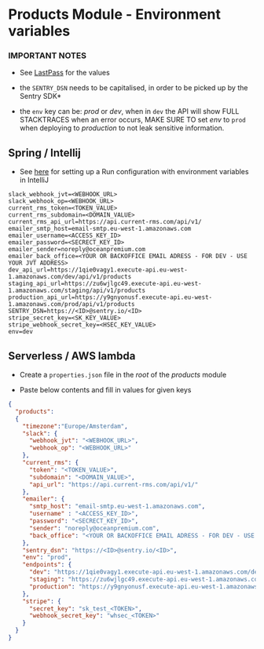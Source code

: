 # Products Module - Environment variables

### IMPORTANT NOTES 

- See [LastPass](https://lastpass.com) for the values

- the `SENTRY_DSN` needs to be capitalised, in order to be picked up by the Sentry SDK*

- the `env` key can be: _prod_ or _dev_, when in `dev` the API will show FULL STACKTRACES when an error occurs, MAKE SURE TO set _env_ to `prod` when deploying to _production_ to not leak sensitive information.


## Spring / Intellij

- See [here](Run%20config%20setup) for setting up a Run configuration with environment variables in IntelliJ

```
slack_webhook_jvt=<WEBHOOK_URL>
slack_webhook_op=<WEBHOOK_URL>
current_rms_token=<TOKEN_VALUE>
current_rms_subdomain=<DOMAIN_VALUE>
current_rms_api_url=https://api.current-rms.com/api/v1/
emailer_smtp_host=email-smtp.eu-west-1.amazonaws.com
emailer_username=<ACCESS_KEY_ID>
emailer_password=<SECRECT_KEY_ID>
emailer_sender=noreply@oceanpremium.com
emailer_back_office=<YOUR OR BACKOFFICE EMAIL ADRESS - FOR DEV - USE YOUR JVT ADDRESS>
dev_api_url=https://1qie0vagy1.execute-api.eu-west-1.amazonaws.com/dev/api/v1/products
staging_api_url=https://zu6wjlgc49.execute-api.eu-west-1.amazonaws.com/staging/api/v1/products
production_api_url=https://y9gnyonusf.execute-api.eu-west-1.amazonaws.com/prod/api/v1/products
SENTRY_DSN=https://<ID>@sentry.io/<ID>
stripe_secret_key=<SK_KEY_VALUE>
stripe_webhook_secret_key=<HSEC_KEY_VALUE>
env=dev
```

## Serverless / AWS lambda

- Create a `properties.json` file in the _root_ of the _products_ module

- Paste below contents and fill in values for given keys


```json
{
  "products":
  {
    "timezone":"Europe/Amsterdam",
    "slack": {
      "webhook_jvt": "<WEBHOOK_URL>",
      "webhook_op": "<WEBHOOK_URL>"
    },
    "current_rms": {
      "token": "<TOKEN_VALUE>",
      "subdomain": "<DOMAIN_VALUE>",
      "api_url": "https://api.current-rms.com/api/v1/"
    },
    "emailer": {
      "smtp_host": "email-smtp.eu-west-1.amazonaws.com",
      "username" : "<ACCESS_KEY_ID>",
      "password": "<SECRECT_KEY_ID>",
      "sender": "noreply@oceanpremium.com",
      "back_office": "<YOUR OR BACKOFFICE EMAIL ADRESS - FOR DEV - USE YOUR JVT ADDRESS>"
    },
    "sentry_dsn": "https://<ID>@sentry.io/<ID>",
    "env": "prod",
    "endpoints": {
      "dev": "https://1qie0vagy1.execute-api.eu-west-1.amazonaws.com/dev/api/v1/",
      "staging": "https://zu6wjlgc49.execute-api.eu-west-1.amazonaws.com/staging/api/v1/",
      "production": "https://y9gnyonusf.execute-api.eu-west-1.amazonaws.com/prod/api/v1/"
    },
    "stripe": {
      "secret_key": "sk_test_<TOKEN>",
      "webhook_secret_key": "whsec_<TOKEN>"
    }
  }
}
```